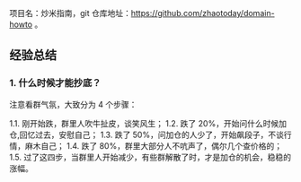 项目名：炒米指南，git 仓库地址：https://github.com/zhaotoday/domain-howto 。

## 经验总结

### 1. 什么时候才能抄底？

注意看群气氛，大致分为 4 个步骤：

1.1. 刚开始跌，群里人吹牛扯皮，谈笑风生；
1.2. 跌了 20%，开始问什么时候加仓,回忆过去，安慰自己；
1.3. 跌了 50%，问加仓的人少了，开始飙段子，不谈行情，麻木自己；
1.4. 跌了 80%，群里大部分人不吭声了，偶尔几个查价格的；
1.5. 过了这四步，当群里人开始减少，有些群解散了时，才是加仓的机会，稳稳的涨幅。
